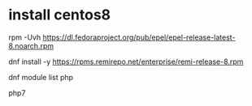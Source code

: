 install centos8
===============

rpm -Uvh https://dl.fedoraproject.org/pub/epel/epel-release-latest-8.noarch.rpm

dnf install -y https://rpms.remirepo.net/enterprise/remi-release-8.rpm

dnf module list php




php7
